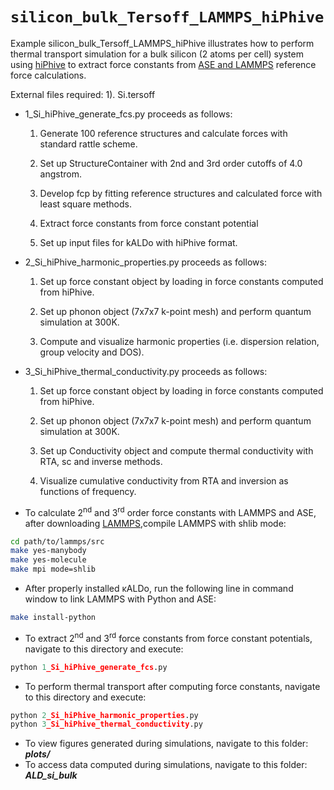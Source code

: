 # `silicon_bulk_Tersoff_LAMMPS_hiPhive`

Example silicon_bulk_Tersoff_LAMMPS_hiPhive illustrates how to perform thermal transport simulation for a bulk silicon (2 atoms per cell) system using [hiPhive](https://hiphive.materialsmodeling.org/) to extract 
force constants from [ASE and LAMMPS](https://wiki.fysik.dtu.dk/ase/_modules/ase/calculators/lammpslib.html) reference force calculations.


External files required: 
		        1). Si.tersoff

 - 1_Si_hiPhive_generate_fcs.py proceeds as follows:
	
    1.  Generate 100 reference structures and calculate forces with standard rattle scheme.

    2. Set up StructureContainer with 2nd and 3rd order cutoffs of 4.0 angstrom.

    3. Develop fcp by fitting reference structures and calculated force with least square methods.

    4. Extract force constants from force constant potential 

    5. Set up input files for kALDo with hiPhive format.


- 2_Si_hiPhive_harmonic_properties.py proceeds as follows:

    1. Set up force constant object by loading  in force constants computed from hiPhive.

    2. Set up phonon object (7x7x7 k-point mesh) and perform quantum simulation at 300K.

    3. Compute and visualize harmonic properties (i.e. dispersion relation, group velocity and DOS). 


 - 3_Si_hiPhive_thermal_conductivity.py proceeds as follows:
 
    1. Set up force constant object by loading  in force constants computed from hiPhive.

    2. Set up phonon object (7x7x7 k-point mesh) and perform quantum simulation at 300K.

    3. Set up Conductivity object and compute thermal conductivity with RTA, sc and inverse methods.
					
    4. Visualize cumulative conductivity from  RTA and inversion as functions of frequency. 
		
- To calculate 2<sup>nd</sup> and 3<sup>rd</sup> order force constants with LAMMPS and ASE, after downloading [LAMMPS](https://lammps.sandia.gov/),compile LAMMPS with shlib mode:
```bash
cd path/to/lammps/src
make yes-manybody
make yes-molecule
make mpi mode=shlib
```
- After properly installed κALDo, run the following line in command window to link LAMMPS with Python and ASE:
```bash
make install-python				
```  
- To extract 2<sup>nd</sup> and 3<sup>rd</sup> force constants from force constant potentials, navigate to this directory and execute:
```python			
python 1_Si_hiPhive_generate_fcs.py
```

- To perform thermal transport  after computing force constants, navigate to this directory and execute:
```python
python 2_Si_hiPhive_harmonic_properties.py
python 3_Si_hiPhive_thermal_conductivity.py
```
- To view figures generated during simulations, navigate to this folder: ***plots/***
- To access data computed during simulations, navigate to this folder: ***ALD_si_bulk*** 
